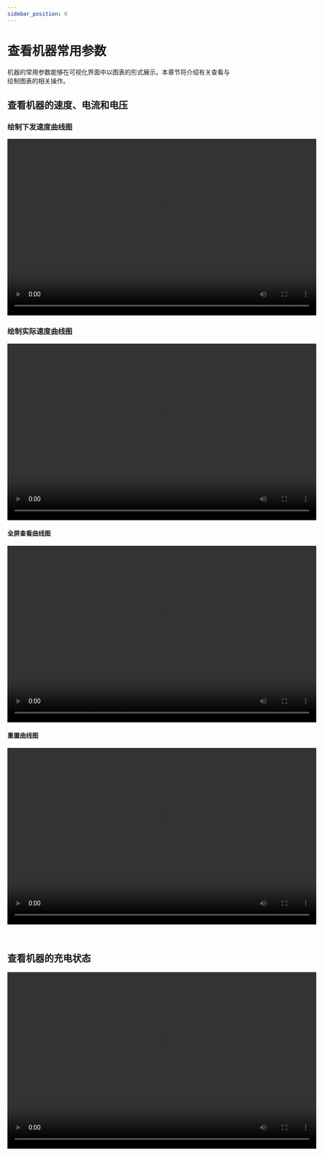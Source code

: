 ```yaml
---
sidebar_position: 6
---
```


# 查看机器常用参数

机器的常用参数能够在可视化界面中以图表的形式展示。本章节将介绍有关查看与绘制图表的相关操作。

## 查看机器的速度、电流和电压

### 绘制下发速度曲线图

<video src="https://coscene-artifacts-prod.oss-cn-hangzhou.aliyuncs.com/docs/4-receipts/viz/Plot-setting-cmd-vel.mp4" controls="controls" width="700" height="400"></video>

### 绘制实际速度曲线图

<video src="https://coscene-artifacts-prod.oss-cn-hangzhou.aliyuncs.com/docs/4-receipts/viz/Plot-setting-imu-vel.mp4" controls="controls" width="700" height="400"></video>

#### 全屏查看曲线图

<video src="https://coscene-artifacts-prod.oss-cn-hangzhou.aliyuncs.com/docs/4-receipts/viz/Plot-full-screen.mp4" controls="controls" width="700" height="400"></video>

#### 重置曲线图

<video src="https://coscene-artifacts-prod.oss-cn-hangzhou.aliyuncs.com/docs/4-receipts/viz/Plot-reset-view.mp4" controls="controls" width="700" height="400"></video>

<br />

## 查看机器的充电状态

<video src="https://coscene-artifacts-prod.oss-cn-hangzhou.aliyuncs.com/docs/4-receipts/viz/Indicator-charge.mp4" controls="controls" width="700" height="400"></video>

